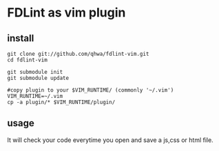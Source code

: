 # FDLint as vim plugin

## install

    git clone git://github.com/qhwa/fdlint-vim.git
    cd fdlint-vim

    git submodule init
    git submodule update

    #copy plugin to your $VIM_RUNTIME/ (commonly '~/.vim')
    VIM_RUNTIME=~/.vim
    cp -a plugin/* $VIM_RUNTIME/plugin/


## usage
It will check your code everytime you open and save a js,css or html file.
